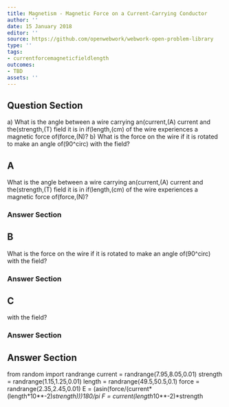 ```yaml
---
title: Magnetism - Magnetic Force on a Current-Carrying Conductor
author: ''
date: 15 January 2018
editor: ''
source: https://github.com/openwebwork/webwork-open-problem-library
type: ''
tags:
- currentforcemagneticfieldlength
outcomes:
- TBD
assets: ''
---
```


## Question Section 

a) What is the angle between a wire carrying an(current,(A) current and the(strength,(T) field it is in if(length,(cm) of the wire experiences a magnetic force of(force,(N)?
b) What is the force on the wire if it is rotated to make an angle of(90^circ) with the field?

## A
What is the angle between a wire carrying an(current,(A) current and the(strength,(T) field it is in if(length,(cm) of the wire experiences a magnetic force of(force,(N)?
### Answer Section
## B
What is the force on the wire if it is rotated to make an angle of(90^circ) with the field?
### Answer Section
## C
with the field?
### Answer Section


## Answer Section

from random import randrange
current = randrange(7.95,8.05,0.01)
strength = randrange(1.15,1.25,0.01)
length = randrange(49.5,50.5,0.1)
force = randrange(2.35,2.45,0.01)
E = (asin(force/(current*(length*10**-2)*strength)))*180/pi
F = current*(length*10**-2)*strength